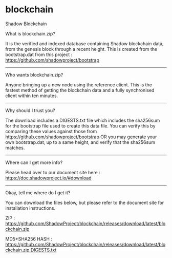 # blockchain
Shadow Blockchain

What is blockchain.zip?

It is the verified and indexed database containing Shadow blockchain data, from the genesis block through a recent height.
This is created from the bootstrap.dat from this project : https://github.com/shadowproject/bootstrap

------------------------
Who wants blockchain.zip?

Anyone bringing up a new node using the reference client.  This is the fastest method of getting the blockchain data and a fully synchronised client within ten minutes.

-----------------------
Why should I trust you?

The download includes a DIGESTS.txt file which includes the sha256sum for the bootstrap file used to create this data file. You can verify this by comparing these values against those from https://github.com/shadowproject/bootstrap OR you may generate your own bootstrap.dat, up to a same height, and verify that the sha256sum matches.  

-----------------------
Where can I get more info?

Please head over to our document site here : https://doc.shadowproject.io/#download

-----------------------
Okay, tell me where do I get it?

You can download the files below, but please refer to the document site for installation instructions.

ZIP : https://github.com/ShadowProject/blockchain/releases/download/latest/blockchain.zip

MD5+SHA256 HASH : https://github.com/ShadowProject/blockchain/releases/download/latest/blockchain.zip.DIGESTS.txt
